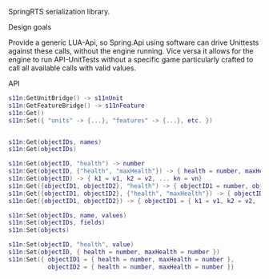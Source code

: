 SpringRTS serialization library.

Design goals

Provide a generic LUA-Api, so Spring.Api using software can drive Unittests against these calls, without the engine running.
Vice versa it allows for the engine to run API-UnitTests without a specific game particularly crafted to call all available calls with valid values.

API
```lua
s11n:GetUnitBridge() -> s11nUnit
s11n:GetFeatureBridge() -> s11nFeature
s11n:Get()
s11n:Set({ "units" -> {...}, "features" -> {...}, etc. })


s11n:Get(objectIDs, names)
s11n:Get(objectIDs)

s11n:Get(objectID, "health") -> number
s11n:Get(objectID, {"health", "maxHealth"}) -> { health = number, maxHealth = number }
s11n:Get(objectID) -> { k1 = v1, k2 = v2, ... kn = vn}
s11n:Get({objectID1, objectID2}, "health") -> { objectID1 = number, objectID2 = number }
s11n:Get({objectID1, objectID2}, {"health", "maxHealth"}) -> { objectID1 = { health = number, maxHealth = number }, objectID2 = { health = number, maxHealth = number }}
s11n:Get({objectID1, objectID2}) -> { objectID1 = { k1 = v1, k2 = v2, ... kn = vn}, objectID2 = { k1 = v1, k2 = v2, ... kn = vn} }

s11n:Set(objectIDs, name, values)
s11n:Set(objectIDs, fields)
s11n:Set(objects)

s11n:Set(objectID, "health", value)
s11n:Set(objectID, { health = number, maxHealth = number })
s11n:Set({ objectID1 = { health = number, maxHealth = number },
           objectID2 = { health = number, maxHealth = number }}
```
